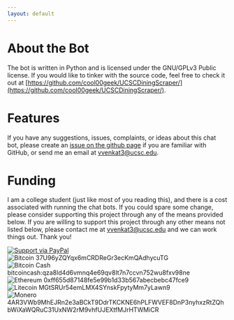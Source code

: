 ```yaml
---
layout: default
---
```


# About the Bot

The bot is written in Python and is licensed under the GNU/GPLv3 Public license. If you would like to tinker with the source code, feel free to check it out at [https://github.com/cool00geek/UCSCDiningScraper/](https://github.com/cool00geek/UCSCDiningScraper/).

# Features

If you have any suggestions, issues, complaints, or ideas about this chat bot, please create an [issue on the github page](https://github.com/cool00geek/UCSCDiningScraper/issues) if you are familiar
with GitHub, or send me an email at [vvenkat3@ucsc.edu](mailto:vvenkat3@ucsc.edu).

# Funding

I am a college student (just like most of you reading this), and there is a cost associated with running the chat bots. If you could spare some change, please consider supporting this project 
through any of the means provided below. If you are willing to support this project through any other means not listed below, please contact me at [vvenkat3@ucsc.edu](mailto:vvenkat3@ucsc.edu) and 
we can work things out. Thank you!

[![Support via PayPal](https://cdn.rawgit.com/twolfson/paypal-github-button/1.0.0/dist/button.svg)](https://www.paypal.me/SlugDining/)  
![Bitcoin](https://en.bitcoin.it/w/images/en/c/cb/BC_Logotype.png) 37U96yZQYqx6mCRDReGr3ecKmQAdhycuTG  
![Bitcoin Cash](https://www.bitcoincash.org/media-kit/3-bitcoin-cash-logo-ot-small.png) bitcoincash:qza8ld4d6vmnq4e69qv8lt7n7ccvn752wu8fxv98ne  
![Ethereum](https://en.bitcoinwiki.org/upload/en/images/7/7a/Ethereum11.png) 0xff655d87148fe5e99b1d33b567abecbebc47fce9  
![Litecoin](https://s2.coinmarketcap.com/static/img/coins/200x200/2.png) MGtSRUr54emLMX4SYnskFpytyMm7yLawn9  
![Monero](https://www.getmonero.org/press-kit/symbols/monero-symbol-480.png) 4AR3VWb9MhEJRn2e3aBCkT9DdrTKCKNE6hPLFWVEF8DnP3nyhxzRtZQhbWiXaWQRuC31UxNW2rM9vhfUJEXtfMJrHTWMiCR
